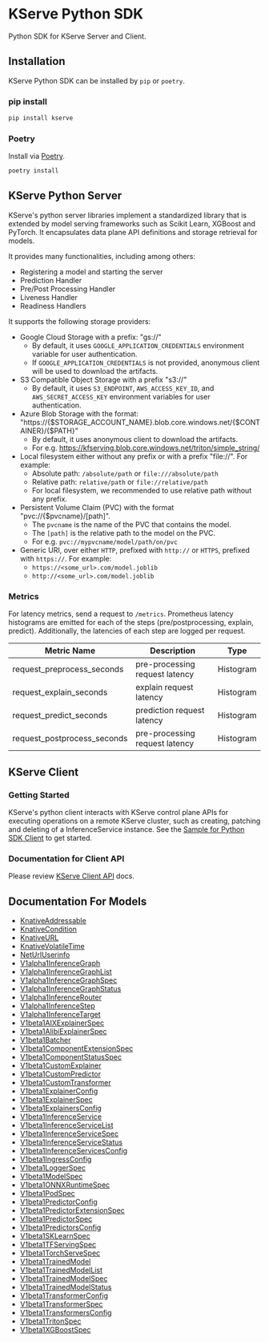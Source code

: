 # KServe Python SDK
Python SDK for KServe Server and Client.

## Installation

KServe Python SDK can be installed by `pip` or `poetry`.

### pip install

```sh
pip install kserve
```

### Poetry

Install via [Poetry](https://python-poetry.org/).

```sh
poetry install
```

## KServe Python Server
KServe's python server libraries implement a standardized library that is extended by model serving frameworks such as Scikit Learn, XGBoost and PyTorch. It encapsulates data plane API definitions and storage retrieval for models.

It provides many functionalities, including among others:

* Registering a model and starting the server
* Prediction Handler
* Pre/Post Processing Handler
* Liveness Handler
* Readiness Handlers

It supports the following storage providers:

* Google Cloud Storage with a prefix: "gs://"
    * By default, it uses `GOOGLE_APPLICATION_CREDENTIALS` environment variable for user authentication.
    * If `GOOGLE_APPLICATION_CREDENTIALS` is not provided, anonymous client will be used to download the artifacts.
* S3 Compatible Object Storage with a prefix "s3://"
    * By default, it uses `S3_ENDPOINT`, `AWS_ACCESS_KEY_ID`, and `AWS_SECRET_ACCESS_KEY` environment variables for user authentication.
* Azure Blob Storage with the format: "https://{$STORAGE_ACCOUNT_NAME}.blob.core.windows.net/{$CONTAINER}/{$PATH}"
    * By default, it uses anonymous client to download the artifacts.
    * For e.g. https://kfserving.blob.core.windows.net/triton/simple_string/
* Local filesystem either without any prefix or with a prefix "file://". For example:
    * Absolute path: `/absolute/path` or `file:///absolute/path`
    * Relative path: `relative/path` or `file://relative/path`
    * For local filesystem, we recommended to use relative path without any prefix.
* Persistent Volume Claim (PVC) with the format "pvc://{$pvcname}/[path]".
    * The `pvcname` is the name of the PVC that contains the model.
    * The `[path]` is the relative path to the model on the PVC.
    * For e.g. `pvc://mypvcname/model/path/on/pvc`
* Generic URI, over either `HTTP`, prefixed with `http://` or `HTTPS`, prefixed with `https://`. For example:
    * `https://<some_url>.com/model.joblib`
    * `http://<some_url>.com/model.joblib`

### Metrics

For latency metrics, send a request to `/metrics`. Prometheus latency histograms are emitted for each of the steps (pre/postprocessing, explain, predict).
Additionally, the latencies of each step are logged per request.

| Metric Name                       | Description                    | Type      |
|-----------------------------------|--------------------------------|-----------| 
| request_preprocess_seconds        | pre-processing request latency | Histogram | 
| request_explain_seconds | explain request latency        | Histogram | 
| request_predict_seconds | prediction request latency     | Histogram |
| request_postprocess_seconds    | pre-processing request latency | Histogram | 


## KServe Client

### Getting Started

KServe's python client interacts with KServe control plane APIs for executing operations on a remote KServe cluster, such as creating, patching and deleting of a InferenceService instance. See the [Sample for Python SDK Client](../../docs/samples/client) to get started.

### Documentation for Client API

Please review [KServe Client API](https://github.com/kserve/website/blob/main/docs/sdk_docs/docs/KServeClient.md) docs.

## Documentation For Models

 - [KnativeAddressable](docs/KnativeAddressable.md)
 - [KnativeCondition](docs/KnativeCondition.md)
 - [KnativeURL](docs/KnativeURL.md)
 - [KnativeVolatileTime](docs/KnativeVolatileTime.md)
 - [NetUrlUserinfo](docs/NetUrlUserinfo.md)
 - [V1alpha1InferenceGraph](docs/V1alpha1InferenceGraph.md)
 - [V1alpha1InferenceGraphList](docs/V1alpha1InferenceGraphList.md)
 - [V1alpha1InferenceGraphSpec](docs/V1alpha1InferenceGraphSpec.md)
 - [V1alpha1InferenceGraphStatus](docs/V1alpha1InferenceGraphStatus.md)
 - [V1alpha1InferenceRouter](docs/V1alpha1InferenceRouter.md)
 - [V1alpha1InferenceStep](docs/V1alpha1InferenceStep.md)
 - [V1alpha1InferenceTarget](docs/V1alpha1InferenceTarget.md)
 - [V1beta1AIXExplainerSpec](docs/V1beta1AIXExplainerSpec.md)
 - [V1beta1AlibiExplainerSpec](docs/V1beta1AlibiExplainerSpec.md)
 - [V1beta1Batcher](docs/V1beta1Batcher.md)
 - [V1beta1ComponentExtensionSpec](docs/V1beta1ComponentExtensionSpec.md)
 - [V1beta1ComponentStatusSpec](docs/V1beta1ComponentStatusSpec.md)
 - [V1beta1CustomExplainer](docs/V1beta1CustomExplainer.md)
 - [V1beta1CustomPredictor](docs/V1beta1CustomPredictor.md)
 - [V1beta1CustomTransformer](docs/V1beta1CustomTransformer.md)
 - [V1beta1ExplainerConfig](docs/V1beta1ExplainerConfig.md)
 - [V1beta1ExplainerSpec](docs/V1beta1ExplainerSpec.md)
 - [V1beta1ExplainersConfig](docs/V1beta1ExplainersConfig.md)
 - [V1beta1InferenceService](docs/V1beta1InferenceService.md)
 - [V1beta1InferenceServiceList](docs/V1beta1InferenceServiceList.md)
 - [V1beta1InferenceServiceSpec](docs/V1beta1InferenceServiceSpec.md)
 - [V1beta1InferenceServiceStatus](docs/V1beta1InferenceServiceStatus.md)
 - [V1beta1InferenceServicesConfig](docs/V1beta1InferenceServicesConfig.md)
 - [V1beta1IngressConfig](docs/V1beta1IngressConfig.md)
 - [V1beta1LoggerSpec](docs/V1beta1LoggerSpec.md)
 - [V1beta1ModelSpec](docs/V1beta1ModelSpec.md)
 - [V1beta1ONNXRuntimeSpec](docs/V1beta1ONNXRuntimeSpec.md)
 - [V1beta1PodSpec](docs/V1beta1PodSpec.md)
 - [V1beta1PredictorConfig](docs/V1beta1PredictorConfig.md)
 - [V1beta1PredictorExtensionSpec](docs/V1beta1PredictorExtensionSpec.md)
 - [V1beta1PredictorSpec](docs/V1beta1PredictorSpec.md)
 - [V1beta1PredictorsConfig](docs/V1beta1PredictorsConfig.md)
 - [V1beta1SKLearnSpec](docs/V1beta1SKLearnSpec.md)
 - [V1beta1TFServingSpec](docs/V1beta1TFServingSpec.md)
 - [V1beta1TorchServeSpec](docs/V1beta1TorchServeSpec.md)
 - [V1beta1TrainedModel](docs/V1beta1TrainedModel.md)
 - [V1beta1TrainedModelList](docs/V1beta1TrainedModelList.md)
 - [V1beta1TrainedModelSpec](docs/V1beta1TrainedModelSpec.md)
 - [V1beta1TrainedModelStatus](docs/V1beta1TrainedModelStatus.md)
 - [V1beta1TransformerConfig](docs/V1beta1TransformerConfig.md)
 - [V1beta1TransformerSpec](docs/V1beta1TransformerSpec.md)
 - [V1beta1TransformersConfig](docs/V1beta1TransformersConfig.md)
 - [V1beta1TritonSpec](docs/V1beta1TritonSpec.md)
 - [V1beta1XGBoostSpec](docs/V1beta1XGBoostSpec.md)
